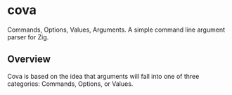 # cova
Commands, Options, Values, Arguments. A simple command line argument parser for Zig.

## Overview
Cova is based on the idea that arguments will fall into one of three categories: Commands, Options, or Values.
